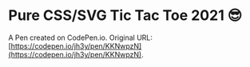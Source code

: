 # Pure CSS/SVG Tic Tac Toe 2021 😎

A Pen created on CodePen.io. Original URL: [https://codepen.io/jh3y/pen/KKNwpzN](https://codepen.io/jh3y/pen/KKNwpzN).


